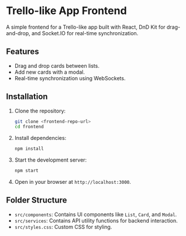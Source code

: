 # Trello-like App Frontend

A simple frontend for a Trello-like app built with React, DnD Kit for drag-and-drop, and Socket.IO for real-time synchronization.

## Features

- Drag and drop cards between lists.
- Add new cards with a modal.
- Real-time synchronization using WebSockets.

## Installation

1. Clone the repository:

   ```bash
   git clone <frontend-repo-url>
   cd frontend
   ```

2. Install dependencies:

   ```bash
   npm install
   ```

3. Start the development server:

   ```bash
   npm start
   ```

4. Open in your browser at `http://localhost:3000`.

## Folder Structure

- `src/components`: Contains UI components like `List`, `Card`, and `Modal`.
- `src/services`: Contains API utility functions for backend interaction.
- `src/styles.css`: Custom CSS for styling.
